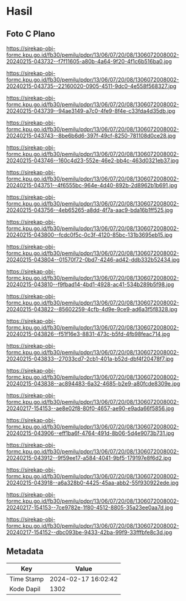 # Hasil

## Foto C Plano

https://sirekap-obj-formc.kpu.go.id/fb30/pemilu/pdpr/13/06/07/20/08/1306072008002-20240215-043732--f7f11605-a80b-4a64-9f20-4f1c6b516ba0.jpg

https://sirekap-obj-formc.kpu.go.id/fb30/pemilu/pdpr/13/06/07/20/08/1306072008002-20240215-043735--22160020-0905-4511-9dc0-4e558f568327.jpg

https://sirekap-obj-formc.kpu.go.id/fb30/pemilu/pdpr/13/06/07/20/08/1306072008002-20240215-043739--94ae3149-a7c0-4fe9-8f4e-c33fda4d35db.jpg

https://sirekap-obj-formc.kpu.go.id/fb30/pemilu/pdpr/13/06/07/20/08/1306072008002-20240215-043743--8be6b6d6-397f-49cf-8250-781108d0ce28.jpg

https://sirekap-obj-formc.kpu.go.id/fb30/pemilu/pdpr/13/06/07/20/08/1306072008002-20240215-043746--160c4d23-552e-46e2-bb4c-463d0321eb37.jpg

https://sirekap-obj-formc.kpu.go.id/fb30/pemilu/pdpr/13/06/07/20/08/1306072008002-20240215-043751--4f6555bc-964e-4d40-892b-2d8962b1b691.jpg

https://sirekap-obj-formc.kpu.go.id/fb30/pemilu/pdpr/13/06/07/20/08/1306072008002-20240215-043756--4eb65265-a8dd-4f7a-aac9-bda16b1ff525.jpg

https://sirekap-obj-formc.kpu.go.id/fb30/pemilu/pdpr/13/06/07/20/08/1306072008002-20240215-043800--fcdc0f5c-0c3f-4120-85bc-131b3695eb15.jpg

https://sirekap-obj-formc.kpu.go.id/fb30/pemilu/pdpr/13/06/07/20/08/1306072008002-20240215-043804--01570f72-0bd7-4246-ad42-ddb332b52434.jpg

https://sirekap-obj-formc.kpu.go.id/fb30/pemilu/pdpr/13/06/07/20/08/1306072008002-20240215-043810--f9fbad14-4bd1-4928-ac41-534b289b5f98.jpg

https://sirekap-obj-formc.kpu.go.id/fb30/pemilu/pdpr/13/06/07/20/08/1306072008002-20240215-043822--85602259-4cfb-4d9e-9ce9-ad6a3f5f8328.jpg

https://sirekap-obj-formc.kpu.go.id/fb30/pemilu/pdpr/13/06/07/20/08/1306072008002-20240215-043826--f51f16e3-8831-473c-b5fd-4fb98feac714.jpg

https://sirekap-obj-formc.kpu.go.id/fb30/pemilu/pdpr/13/06/07/20/08/1306072008002-20240215-043833--27033cd7-2cb1-401a-b52d-dbf4f20478f7.jpg

https://sirekap-obj-formc.kpu.go.id/fb30/pemilu/pdpr/13/06/07/20/08/1306072008002-20240215-043838--ac894483-6a32-4685-b2e9-a80fcde8309e.jpg

https://sirekap-obj-formc.kpu.go.id/fb30/pemilu/pdpr/13/06/07/20/08/1306072008002-20240217-154153--ae8e02f8-80f0-4657-ae90-e9ada66f5856.jpg

https://sirekap-obj-formc.kpu.go.id/fb30/pemilu/pdpr/13/06/07/20/08/1306072008002-20240215-043906--eff1ba6f-4764-491d-8b06-5d4e9073b731.jpg

https://sirekap-obj-formc.kpu.go.id/fb30/pemilu/pdpr/13/06/07/20/08/1306072008002-20240215-043912--9f59ee17-a584-4041-9bf5-179197e8f6d2.jpg

https://sirekap-obj-formc.kpu.go.id/fb30/pemilu/pdpr/13/06/07/20/08/1306072008002-20240215-043918--a6a328b0-4425-45aa-abb2-55f930922ede.jpg

https://sirekap-obj-formc.kpu.go.id/fb30/pemilu/pdpr/13/06/07/20/08/1306072008002-20240217-154153--7ce9782e-1f80-4512-8805-35a23ee0aa7d.jpg

https://sirekap-obj-formc.kpu.go.id/fb30/pemilu/pdpr/13/06/07/20/08/1306072008002-20240217-154152--dbc093be-9433-42ba-99f9-33fffbfe8c3d.jpg


## Metadata

| Key        | Value               |
| ---------- | ------------------- |
| Time Stamp | 2024-02-17 16:02:42 |
| Kode Dapil | 1302                |



